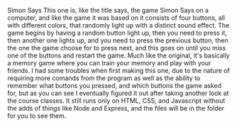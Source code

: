 Simon Says
This one is, like the title says, the game Simon Says on a computer, and like the game it was based on it consists of four buttons, all with different colors, that randomly light up with a distinct sound effect. The game begins by having a random button light up, then you need to press it, then another one lights up, and you need to press the previous button, then the one the game choose for to press next, and this goes on until you miss one of the buttons and restart the game. Much like the original, it's basically a memory game where you can train your memory and play with your friends.
I had some troubles when first making this one, due to the nature of requiring more comands from the program as well as the ability to remember what buttons you pressed, and which buttons the game asked for, but as you can see I eventually figured it out after taking another look at the course classes. It still runs only on HTML, CSS, and Javascript without the adds of things like Node and Express, and the files will be in the folder for you to see them.
